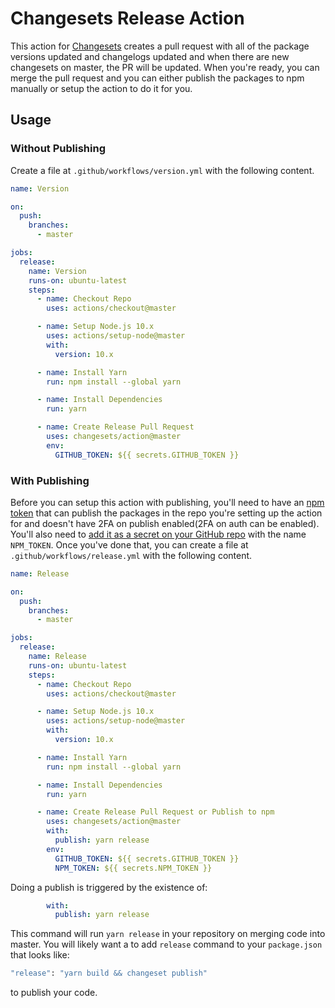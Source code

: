 # Changesets Release Action

This action for [Changesets](https://github.com/atlassian/changesets) creates a pull request with all of the package versions updated and changelogs updated and when there are new changesets on master, the PR will be updated. When you're ready, you can merge the pull request and you can either publish the packages to npm manually or setup the action to do it for you.

## Usage

### Without Publishing

Create a file at `.github/workflows/version.yml` with the following content.

```yml
name: Version

on:
  push:
    branches:
      - master

jobs:
  release:
    name: Version
    runs-on: ubuntu-latest
    steps:
      - name: Checkout Repo
        uses: actions/checkout@master

      - name: Setup Node.js 10.x
        uses: actions/setup-node@master
        with:
          version: 10.x

      - name: Install Yarn
        run: npm install --global yarn

      - name: Install Dependencies
        run: yarn

      - name: Create Release Pull Request
        uses: changesets/action@master
        env:
          GITHUB_TOKEN: ${{ secrets.GITHUB_TOKEN }}
```

### With Publishing

Before you can setup this action with publishing, you'll need to have an [npm token](https://docs.npmjs.com/creating-and-viewing-authentication-tokens) that can publish the packages in the repo you're setting up the action for and doesn't have 2FA on publish enabled(2FA on auth can be enabled). You'll also need to [add it as a secret on your GitHub repo](https://help.github.com/en/articles/virtual-environments-for-github-actions#creating-and-using-secrets-encrypted-variables) with the name `NPM_TOKEN`. Once you've done that, you can create a file at `.github/workflows/release.yml` with the following content.

```yml
name: Release

on:
  push:
    branches:
      - master

jobs:
  release:
    name: Release
    runs-on: ubuntu-latest
    steps:
      - name: Checkout Repo
        uses: actions/checkout@master

      - name: Setup Node.js 10.x
        uses: actions/setup-node@master
        with:
          version: 10.x

      - name: Install Yarn
        run: npm install --global yarn

      - name: Install Dependencies
        run: yarn

      - name: Create Release Pull Request or Publish to npm
        uses: changesets/action@master
        with:
          publish: yarn release
        env:
          GITHUB_TOKEN: ${{ secrets.GITHUB_TOKEN }}
          NPM_TOKEN: ${{ secrets.NPM_TOKEN }}
```


Doing a publish is triggered by the existence of:

```yaml
        with:
          publish: yarn release
```

This command will run `yarn release` in your repository on merging code into master. You will likely want a to add `release` command to your `package.json` that looks like:

```sh
"release": "yarn build && changeset publish"
```

to publish your code.
